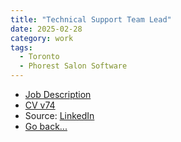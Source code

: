 ```yaml
---
title: "Technical Support Team Lead"
date: 2025-02-28
category: work
tags: 
  - Toronto
  - Phorest Salon Software
---
```

* [Job Description](/desc/2025-02-28-TechSupportTeamLead-desc.html)
* [CV v74](/assets/Nadim-CV_v74.docx)
* Source: [LinkedIn](https://www.linkedin.com/jobs/view/4160481756/?trackingId=o8Hugr14S%2BO1P7AsxIgcFw%3D%3D&refId=SSSs46BsRSWYhHMuROcYJQ%3D%3D&midToken=AQHIkYNwXunuAA&midSig=3rTPcpEEUHIHE1&trk=eml-jobs_jymbii_digest-job_card-0-jobcard_body&trkEmail=eml-jobs_jymbii_digest-job_card-0-jobcard_body-null-65zwb~m7oufcq2~gr-null-null&eid=65zwb-m7oufcq2-gr&otpToken=MTMwNTFkZTUxNTJhYzBjZGJlMmYwMmVlNDYxOWUyYjU4Y2M3ZDY0NDlkYWQ4NTZhNzVjNzAyNjY0YzUzNWZmYmZjZDI4NGJiMTFiNmQxZmE1MzBhM2NjNGQwZmE2MjBiMDc4Yjg5MzBmMzFiYTE0MDg5LDEsMQ%3D%3D)
* [Go back...](/index.html)

